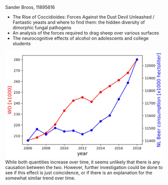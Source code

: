 Sander Broos, 11895616

* The Rise of Coccidioides: Forces Against the Dust Devil Unleashed / Fantastic yeasts and where to find them: the hidden diversity of dimorphic fungal pathogens
* An analysis of the forces required to drag sheep over various surfaces
* The neurocognitive effects of alcohol on adolescents and college students

![alt text](istherecorrelation.jpg)
While both quantities increase over time, it seems unlikely that there is any causation between the two. However, further investigation could be done to see if this effect is just coincidence, or if there is an explanation for the somewhat similar trend over time.
